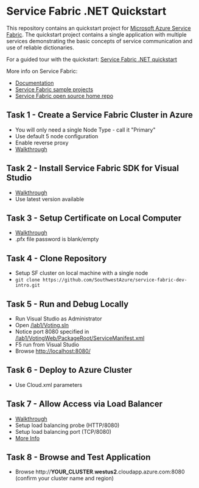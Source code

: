 # Service Fabric .NET Quickstart

This repository contains an quickstart project for [Microsoft Azure Service Fabric](https://azure.microsoft.com/services/service-fabric/). The quickstart project contains a single application with multiple services demonstrating the basic concepts of service communication and use of reliable dictionaries.

For a guided tour with the quickstart:
[Service Fabric .NET quickstart](https://docs.microsoft.com/en-us/azure/service-fabric/service-fabric-quickstart-dotnet)

More info on Service Fabric:

- [Documentation](https://docs.microsoft.com/azure/service-fabric/)
- [Service Fabric sample projects](https://azure.microsoft.com/resources/samples/?service=service-fabric)
- [Service Fabric open source home repo](https://github.com/azure/service-fabric)


## Task 1 - Create a Service Fabric Cluster in Azure

- You will only need a single Node Type - call it "Primary"
- Use default 5 node configuration
- Enable reverse proxy
- [Walkthrough](https://github.com/Microsoft/MCW-Microservices-architecture/blob/master/Hands-on%20lab/Before%20the%20HOL%20-%20Microservices%20architecture.md#task-1-provision-service-fabric-cluster)

## Task 2 - Install Service Fabric SDK for Visual Studio

- [Walkthrough](https://github.com/Microsoft/MCW-Microservices-architecture/blob/master/Hands-on%20lab/Before%20the%20HOL%20-%20Microservices%20architecture.md#task-5-install-service-fabric-sdk-for-visual-studio)
- Use latest version available

## Task 3 - Setup Certificate on Local Computer

- [Walkthrough](https://github.com/Microsoft/MCW-Microservices-architecture/blob/master/Hands-on%20lab/Before%20the%20HOL%20-%20Microservices%20architecture.md#task-6-setup-service-fabric-certificate)
- .pfx file password is blank/empty

## Task 4 - Clone Repository

- Setup SF cluster on local machine with a single node
- `git clone https://github.com/SouthwestAzure/service-fabric-dev-intro.git`

## Task 5 - Run and Debug Locally

- Run Visual Studio as Administrator
- Open [/lab1/Voting.sln](lab1/Voting.sln)
- Notice port 8080 specified in [/lab1/VotingWeb/PackageRoot/ServiceManifest.xml](/lab1/VotingWeb/PackageRoot/ServiceManifest.xml)
- F5 run from Visual Studio
- Browse [http://localhost:8080/](http://localhost:8080/)

## Task 6 - Deploy to Azure Cluster

- Use Cloud.xml parameters

## Task 7 - Allow Access via Load Balancer

- [Walkthrough](https://github.com/Microsoft/MCW-Microservices-architecture/blob/master/Hands-on%20lab/Before%20the%20HOL%20-%20Microservices%20architecture.md#task-7-validate-service-fabric-ports)
- Setup load balancing probe (HTTP/8080)
- Setup load balancing port (TCP/8080)
- [More Info](https://docs.microsoft.com/en-us/azure/service-fabric/create-load-balancer-rule)

## Task 8 - Browse and Test Application

- Browse http://**YOUR_CLUSTER**.**westus2**.cloudapp.azure.com:8080 (confirm your cluster name and region)